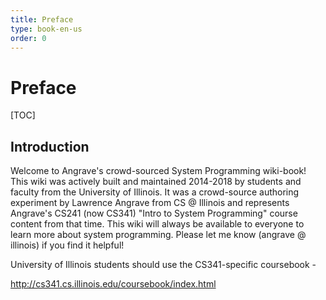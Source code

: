 ```yaml
---
title: Preface
type: book-en-us
order: 0
---
```


# Preface

[TOC]

## Introduction

Welcome to Angrave's crowd-sourced System Programming wiki-book!
This wiki was actively built and maintained 2014-2018 by students and faculty from the University of Illinois. It was a crowd-source authoring experiment by Lawrence Angrave from CS @ Illinois and represents Angrave's CS241 (now CS341) "Intro to System Programming" course content from that time. This wiki will always be available to everyone to learn more about system programming. Please let me know (angrave @ illinois) if you find it helpful!

 University of Illinois students should use the CS341-specific coursebook -

http://cs341.cs.illinois.edu/coursebook/index.html